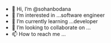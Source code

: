 - 👋 Hi, I’m @sohanbodana
- 👀 I’m interested in ...software engineer 
- 🌱 I’m currently learning ...developer
- 💞️ I’m looking to collaborate on ...
- 📫 How to reach me ...

<!---
sohanbodana/sohanbodana is a ✨ special ✨ repository because its `README.md` (this file) appears on your GitHub profile.
You can click the Preview link to take a look at your changes.
--->
